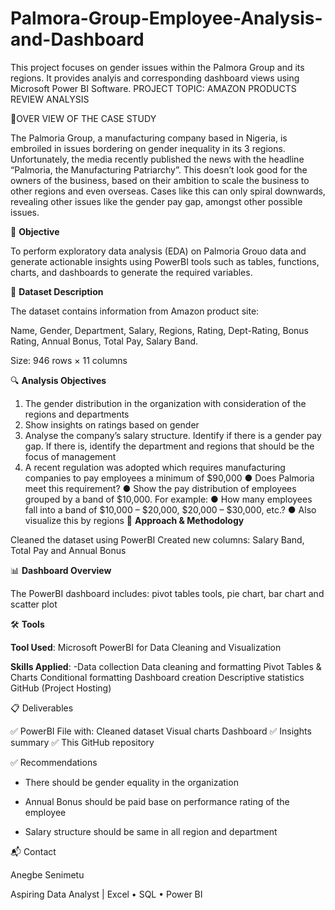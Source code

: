 # Palmora-Group-Employee-Analysis-and-Dashboard
This project focuses on gender issues within the Palmora Group and its regions. It provides analyis and corresponding dashboard views using Microsoft Power BI Software. 
PROJECT TOPIC: AMAZON PRODUCTS REVIEW ANALYSIS

📌OVER VIEW OF THE CASE STUDY

The Palmoria Group, a manufacturing company based in Nigeria, is embroiled in issues
bordering on gender inequality in its 3 regions. Unfortunately, the media recently
published the news with the headline “Palmoria, the Manufacturing Patriarchy”. This
doesn’t look good for the owners of the business, based on their ambition to scale the
business to other regions and even overseas. Cases like this can only spiral downwards,
revealing other issues like the gender pay gap, amongst other possible issues.


🎯 **Objective**

To perform exploratory data analysis (EDA) on Palmoria Grouo data and generate actionable insights using PowerBI tools such as tables, functions, charts, and dashboards to generate the required variables.

🧾 **Dataset Description**

The dataset contains information from Amazon product site:

Name, Gender, Department, Salary, Regions, Rating, Dept-Rating, Bonus Rating, Annual Bonus, Total Pay, Salary Band.


Size: 946 rows × 11 columns

🔍 **Analysis Objectives**

1. The gender distribution in the organization with consideration of the regions and
departments
2. Show insights on ratings based on gender
3. Analyse the company’s salary structure. Identify if there is a gender pay gap. If
there is, identify the department and regions that should be the focus of
management
4. A recent regulation was adopted which requires manufacturing companies to pay
employees a minimum of $90,000
● Does Palmoria meet this requirement?
● Show the pay distribution of employees grouped by a band of $10,000. For example:
● How many employees fall into a band of $10,000 – $20,000, $20,000 – $30,000,
etc.?
● Also visualize this by regions
🧠 **Approach & Methodology**

Cleaned the dataset using PowerBI Created new columns: Salary Band, Total Pay and Annual Bonus

📊 **Dashboard Overview**

The PowerBI dashboard includes: pivot tables tools, pie chart, bar chart and scatter plot

🛠️ **Tools**

**Tool Used**: Microsoft PowerBI for Data Cleaning and Visualization

**Skills Applied**: -Data collection Data cleaning and formatting Pivot Tables & Charts Conditional formatting Dashboard creation Descriptive statistics GitHub (Project Hosting)

📋 Deliverables

✅ PowerBI File with: Cleaned dataset Visual charts Dashboard ✅ Insights summary ✅ This GitHub repository

✅ Recommendations

* There should be gender equality in the organization

* Annual Bonus should be paid base on performance rating of the employee

* Salary structure should be same in all region and department


📬 Contact

Anegbe Senimetu

Aspiring Data Analyst | Excel • SQL • Power BI
